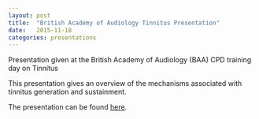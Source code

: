 ```yaml
---
layout: post
title:  "British Academy of Audiology Tinnitus Presentation"
date:   2015-11-18 
categories: presentations
---
```

Presentation given at the British Academy of Audiology (BAA) CPD training day on Tinnitus

This presentation gives an overview of the mechanisms associated with tinnitus generation and sustainment.

The presentation can be found [here][baa-docs].

[baa-docs]: https://www.slideshare.net/richardgault/baa-talk

